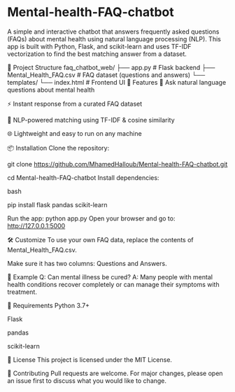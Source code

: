# Mental-health-FAQ-chatbot
A simple and interactive chatbot that answers frequently asked questions (FAQs) about mental health using natural language processing (NLP). This app is built with Python, Flask, and scikit-learn and uses TF-IDF vectorization to find the best matching answer from a dataset.


📂 Project Structure
faq_chatbot_web/
├── app.py                  # Flask backend
├── Mental_Health_FAQ.csv   # FAQ dataset (questions and answers)
└── templates/
    └── index.html          # Frontend UI
🚀 Features
💬 Ask natural language questions about mental health

⚡ Instant response from a curated FAQ dataset

🧠 NLP-powered matching using TF-IDF & cosine similarity

🌐 Lightweight and easy to run on any machine

📦 Installation
Clone the repository:


git clone https://github.com/MhamedHalloub/Mental-health-FAQ-chatbot.git

cd Mental-health-FAQ-chatbot
Install dependencies:

bash

pip install flask pandas scikit-learn

Run the app:
python app.py
Open your browser and go to: http://127.0.0.1:5000

🛠 Customize
To use your own FAQ data, replace the contents of Mental_Health_FAQ.csv.

Make sure it has two columns: Questions and Answers.

🧪 Example
Q: Can mental illness be cured?
A: Many people with mental health conditions recover completely or can manage their symptoms with treatment.

📌 Requirements
Python 3.7+

Flask

pandas

scikit-learn

📄 License
This project is licensed under the MIT License.

🤝 Contributing
Pull requests are welcome. For major changes, please open an issue first to discuss what you would like to change.

